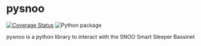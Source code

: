 # pysnoo
[![Coverage Status](https://coveralls.io/repos/github/rado0x54/pysnoo/badge.svg?branch=develop)](https://coveralls.io/github/rado0x54/pysnoo?branch=develop)
![Python package](https://github.com/rado0x54/pysnoo/workflows/Python%20package/badge.svg)

pysnoo is a python library to interact with the SNOO Smart Sleeper Bassinet
